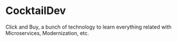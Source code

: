 # CocktailDev
Click and Buy, a bunch of technology to learn everything related with Microservices, Modernization, etc.
